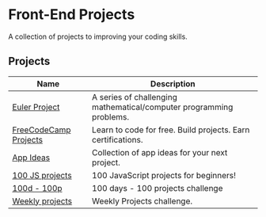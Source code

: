 # Front-End Projects

A collection of projects to improving your coding skills.

## Projects

| Name                                                                                  | Description                                                        |
| --------------------------------------------------------------------------------------| -------------------------------------------------------------------|
| [Euler Project](https://projecteuler.net)                                             | A series of challenging mathematical/computer programming problems.|
| [FreeCodeCamp Projects](https://www.freecodecamp.org/learn)                           | Learn to code for free. Build projects. Earn certifications.       |
| [App Ideas](https://github.com/florinpop17/app-ideas)                                 | Collection of app ideas for your next project.                     |
| [100 JS projects](https://jsbeginners.com/javascript-projects-for-beginners/#list)    | 100 JavaScript projects for beginners!                             |
| [100d - 100p](https://www.florin-pop.com/blog/2019/09/100-days-100-projects/)         | 100 days - 100 projects challenge                                  |
| [Weekly projects](https://github.com/florinpop17/weekly-projects)                     | Weekly Projects challenge.                                         |